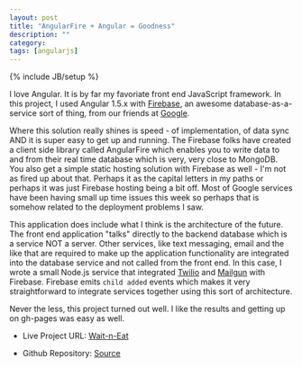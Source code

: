 ```yaml
---
layout: post
title: "AngularFire + Angular = Goodness"
description: ""
category: 
tags: [angularjs]
---
```

{% include JB/setup %}

I love Angular. It is by far my favoriate front end JavaScript framework. In this project, I used Angular 1.5.x with [Firebase](https://www.firebase.com/), an awesome database-as-a-service sort of thing, from our friends at [Google](https://www.google.com/). 

Where this solution really shines is speed - of implementation, of data sync AND it is super easy to get up and running. The Firebase folks have created a client side library called AngularFire which enables you to write data to and from their real time database which is very, very close to MongoDB. You also get a simple static hosting solution with Firebase as well - I'm not as fired up about that. Perhaps it as the capital letters in my paths or perhaps it was just Firebase hosting being a bit off. Most of Google services have been having small up time issues this week so perhaps that is somehow related to the deployment problems I saw. 

This application does include what I think is the architecture of the future. The front end application "talks" directly to the backend database which is a service NOT a server. Other services, like text messaging, email and the like that are required to make up the application functionality are integrated into the database service and not called from the front end. In this case, I wrote a small Node.js service that integrated [Twilio](https://www.twilio.com/) and [Mailgun](https://mailgun.com) with Firebase. Firebase emits `child added` events which makes it very straightforward to integrate services together using this sort of architecture.

Never the less, this project turned out well. I like the results and getting up on gh-pages was easy as well.

* Live Project URL: [Wait-n-Eat](http://ric.mclaughlin.today/wait-n-eat/#/)

* Github Repository: [Source](https://github.com/ricmclaughlin/wait-n-eat)